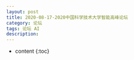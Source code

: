 ```yaml
---
layout: post
title: 2020-08-17-2020中国科学技术大学智能高峰论坛
category: 论坛
tags: 论坛 AI 
description: 
---
```


* content
{:toc}

